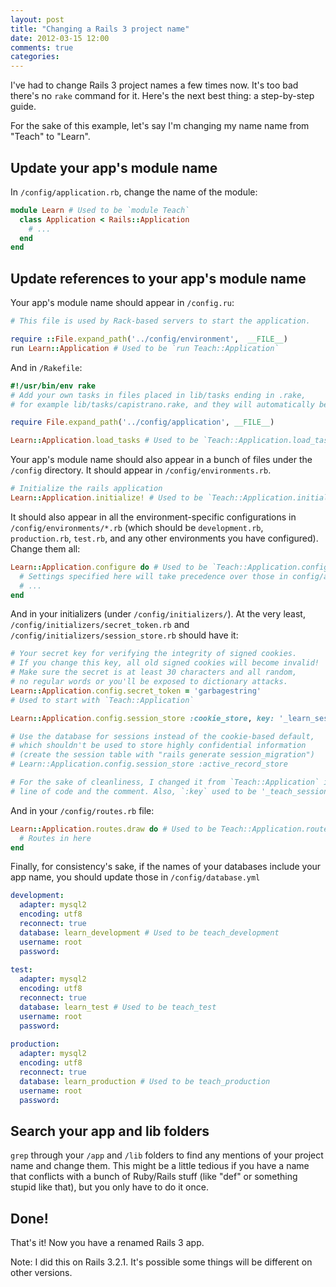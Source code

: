 ```yaml
---
layout: post
title: "Changing a Rails 3 project name"
date: 2012-03-15 12:00
comments: true
categories: 
---
```

I've had to change Rails 3 project names a few times now. It's too bad there's no `rake` command for it. Here's the next best thing: a step-by-step guide.

For the sake of this example, let's say I'm changing my name name from "Teach" to "Learn".

## Update your app's module name

In `/config/application.rb`, change the name of the module:

``` ruby /config/application.rb
module Learn # Used to be `module Teach`
  class Application < Rails::Application
    # ...
  end
end
```

## Update references to your app's module name

Your app's module name should appear in `/config.ru`:

``` ruby /config.ru
# This file is used by Rack-based servers to start the application.

require ::File.expand_path('../config/environment',  __FILE__)
run Learn::Application # Used to be `run Teach::Application`
```

And in `/Rakefile`:

``` ruby /Rakefile
#!/usr/bin/env rake
# Add your own tasks in files placed in lib/tasks ending in .rake,
# for example lib/tasks/capistrano.rake, and they will automatically be available to Rake.

require File.expand_path('../config/application', __FILE__)

Learn::Application.load_tasks # Used to be `Teach::Application.load_tasks`
```

Your app's module name should also appear in a bunch of files under the `/config` directory. It should appear in `/config/environments.rb`.

``` ruby /config/environments.rb
# Initialize the rails application
Learn::Application.initialize! # Used to be `Teach::Application.initialize!`
```

It should also appear in all the environment-specific configurations in `/config/environments/*.rb` (which should be `development.rb`, `production.rb`, `test.rb`, and any other environments you have configured). Change them all:

``` ruby /config/environments/*.rb
Learn::Application.configure do # Used to be `Teach::Application.configure do`
  # Settings specified here will take precedence over those in config/application.rb
  # ...
end
```

And in your initializers (under `/config/initializers/`). At the very least, `/config/initializers/secret_token.rb` and `/config/initializers/session_store.rb` should have it:

``` ruby /config/initializers/secret_token.rb
# Your secret key for verifying the integrity of signed cookies.
# If you change this key, all old signed cookies will become invalid!
# Make sure the secret is at least 30 characters and all random,
# no regular words or you'll be exposed to dictionary attacks.
Learn::Application.config.secret_token = 'garbagestring'
# Used to start with `Teach::Application`
```

``` ruby /config/initializers/session_store.rb
Learn::Application.config.session_store :cookie_store, key: '_learn_session'

# Use the database for sessions instead of the cookie-based default,
# which shouldn't be used to store highly confidential information
# (create the session table with "rails generate session_migration")
# Learn::Application.config.session_store :active_record_store

# For the sake of cleanliness, I changed it from `Teach::Application` in both the actual
# line of code and the comment. Also, `:key` used to be '_teach_session'.
```

And in your `/config/routes.rb` file:

``` ruby /config/routes.rb
Learn::Application.routes.draw do # Used to be Teach::Application.routes.draw
  # Routes in here
end
```

Finally, for consistency's sake, if the names of your databases include your app name, you should update those in `/config/database.yml`

``` yaml /config/database.yml
development:
  adapter: mysql2
  encoding: utf8
  reconnect: true
  database: learn_development # Used to be teach_development
  username: root
  password:
  
test:
  adapter: mysql2
  encoding: utf8
  reconnect: true
  database: learn_test # Used to be teach_test
  username: root
  password:
  
production:
  adapter: mysql2
  encoding: utf8
  reconnect: true
  database: learn_production # Used to be teach_production
  username: root
  password:
```




## Search your app and lib folders

`grep` through your `/app` and `/lib` folders to find any mentions of your project name and change them. This might be a little tedious if you have a name that conflicts with a bunch of Ruby/Rails stuff (like "def" or something stupid like that), but you only have to do it once.

## Done!

That's it! Now you have a renamed Rails 3 app.

Note: I did this on Rails 3.2.1. It's possible some things will be different on other versions.